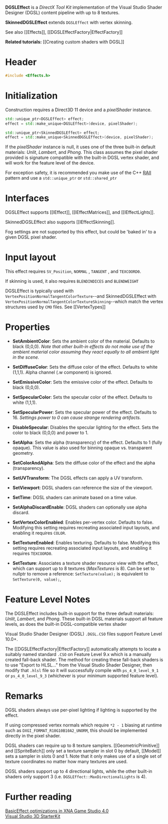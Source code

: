 **DGSLEffect** is a _DirectX Tool Kit_ implementation of the Visual Studio Shader Designer (DGSL) content pipeline with up to 8 textures.

**SkinnedDGSLEffect** extends ``DGSLEffect`` with vertex skinning.

See also [[Effects]], [[DGSLEffectFactory|EffectFactory]]

**Related tutorials:** [[Creating custom shaders with DGSL]]

# Header
```cpp
#include <Effects.h>
```

# Initialization
Construction requires a Direct3D 11 device and a _pixelShader_ instance.

```cpp
std::unique_ptr<DGSLEffect> effect;
effect = std::make_unique<DGSLEffect>(device, pixelShader);
```

```cpp
std::unique_ptr<SkinnedDGSLEffect> effect;
effect = std::make_unique<SkinnedDGSLEffect>(device, pixelShader);
```

If the _pixelShader_ instance is null, it uses one of the three built-in default materials: _Unlit_, _Lambert_, and _Phong_. This class assumes the pixel shader provided is signature compatible with the built-in DGSL vertex shader, and will work for the feature level of the device.

For exception safety, it is recommended you make use of the C++ [RAII](http://en.wikipedia.org/wiki/Resource_Acquisition_Is_Initialization) pattern and use a ``std::unique_ptr`` or ``std::shared_ptr``

# Interfaces

DGSLEffect supports [[IEffect]], [[IEffectMatrices]], and [[IEffectLights]].

SkinnedDGSLEffect also supports [[IEffectSkinning]].

Fog settings are not supported by this effect, but could be 'baked in' to a given DGSL pixel shader.

# Input layout
This effect requires ``SV_Position``, ``NORMAL`` , ``TANGENT`` , and ``TEXCOORD0``.

If skinning is used, it also requires ``BLENDINDICES`` and ``BLENDWEIGHT``

DGSLEffect is typically used with ``VertexPositionNormalTangentColorTexture``--and SkinnedDGSLEffect with ``VertexPositionNormalTangentColorTextureSkinning``--which match the vertex structures used by ``CMO`` files. See [[VertexTypes]]

# Properties
* **SetAmbientColor**: Sets the ambient color of the material. Defaults to black (0,0,0). _Note that other built-in effects do not make use of the ambient material color assuming they react equally to all ambient light in the scene._

* **SetDiffuseColor**: Sets the diffuse color of the effect. Defaults to white (1,1,1). Alpha channel (.w component) is ignored.

* **SetEmissiveColor**: Sets the emissive color of the effect. Defaults to black (0,0,0).

* **SetSpecularColor**: Sets the specular color of the effect. Defaults to white (1,1,1).

* **SetSpecularPower**: Sets the specular power of the effect. Defaults to 16. _Settings power to 0 can cause strange rendering artifacts._

* **DisableSpecular**: Disables the specular lighting for the effect. Sets the color to black (0,0,0) and power to 1.

* **SetAlpha**: Sets the alpha (transparency) of the effect. Defaults to 1 (fully opaque). This value is also used for binning opaque vs. transparent geometry.

* **SetColorAndAlpha**: Sets the diffuse color of the effect and the alpha (transparency).

* **SetUVTransform**: The DGSL effects can apply a UV transform.

* **SetViewport**: DGSL shaders can reference the size of the viewport.

* **SetTime**: DGSL shaders can animate based on a time value.

* **SetAlphaDiscardEnable**: DGSL shaders can optionally use alpha discard.

* **SetVertexColorEnabled**: Enables per-vertex color. Defaults to false. Modifying this setting requires recreating associated input layouts, and enabling it requires ``COLOR``.

* **SetTextureEnabled**: Enables texturing. Defaults to false. Modifying this setting requires recreating associated input layouts, and enabling it requires ``TEXCOORD0``.

* **SetTexture**: Associates a texture shader resource view with the effect, which can support up to 8 textures (_MaxTextures_ is 8). Can be set to nullptr to remove a reference: ``SetTexture(value);`` is equivalent to ``SetTexture(0, value);``,

# Feature Level Notes
The DGSLEffect includes built-in support for the three default materials: _Unlit_, _Lambert_, and _Phong_. These built-in DGSL materials support all feature levels, as does the built-in DGSL-compatible vertex shader

Visual Studio Shader Designer (DGSL) ``.DGSL.CSO`` files support Feature Level 10.0+.

The [[DGSLEffectFactory|EffectFactory]] automatically attempts to locate a suitably named standard ``.CSO`` on Feature Level 9.x which is a manually created fall-back shader. The method for creating these fall-back shaders is to use "Export to HLSL..." from the Visual Studio Shader Designer, then modify that ``.hlsl`` file so it will successfully compile with ``ps_4_0_level_9_1`` or ``ps_4_0_level_9_3`` (whichever is your minimum supported feature level).

# Remarks

DGSL shaders always use per-pixel lighting if lighting is supported by the effect.

If using compressed vertex normals which require ``*2 - 1`` biasing at runtime such as ``DXGI_FORMAT_R10G10B10A2_UNORM``, this should be implemented directly in the pixel shader.

DGSL shaders can require up to 8 texture samplers. [[GeometricPrimitive]] and [[SpriteBatch]] only set a texture sampler in slot 0 by default, [[Model]] sets a sampler in slots 0 and 1. Note that it only makes use of a single set of texture coordinates no matter how many textures are used.

DGSL shaders support up to 4 directional lights, while the other built-in shaders only support 3 (i.e. ``DGSLEffect::MaxDirectionalLights`` is 4).

# Further reading

[BasicEffect optimizations in XNA Game Studio 4.0](http://www.shawnhargreaves.com/blog/basiceffect-optimizations-in-xna-game-studio-4-0.html)  
[Visual Studio 3D StarterKit](https://channel9.msdn.com/posts/Visual-Studio-3D-StarterKit)

